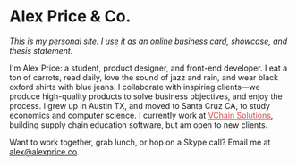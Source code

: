 # Alex Price & Co.

_This is my personal site. I use it as an online business card, showcase, and thesis statement._

I'm Alex Price: a student, product designer, and front-end developer. I eat a ton of carrots, read daily, love the sound of jazz and rain, and wear black oxford shirts with blue jeans. I collaborate with inspiring clients—we produce high-quality products to solve business objectives, and enjoy the process.
I grew up in Austin TX, and moved to Santa Cruz CA, to study economics and computer science. I currently work at <a style="color:#D34A49" href="vchainsolutions.com">VChain Solutions</a>, building supply chain education software, but am open to new clients.

Want to work together, grab lunch, or hop on a Skype call? Email me at <a style="color:#D34A49" href="mailto:alex@alexprice.co">alex@alexprice.co</a>.

